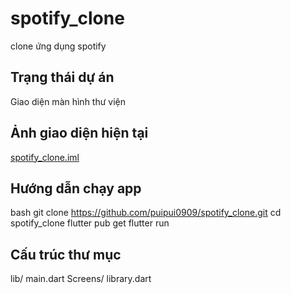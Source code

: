 # spotify_clone

clone ứng dụng spotify

## Trạng thái dự án

Giao diện màn hình thư viện

## Ảnh giao diện hiện tại

[spotify_clone.iml](spotify_clone.iml)

## Hướng dẫn chạy app

bash
    git clone https://github.com/puipui0909/spotify_clone.git
    cd spotify_clone
    flutter pub get
    flutter run

## Cấu trúc thư mục
lib/
    main.dart
    Screens/
        library.dart
